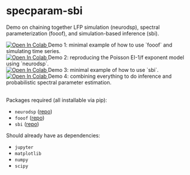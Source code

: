 # specparam-sbi
Demo on chaining together LFP simulation (neurodsp), spectral parameterization (fooof), and simulation-based inference (sbi).


<a target="_blank" href="https://colab.research.google.com/github/rdgao/specparam-sbi/blob/main/demo_notebooks/1-fooof_ndsp_demo.ipynb">
  <img src="https://colab.research.google.com/assets/colab-badge.svg" alt="Open In Colab"/>
</a> 
Demo 1: minimal example of how to use `fooof` and simulating time series. 
<br>

<a target="_blank" href="https://colab.research.google.com/github/rdgao/specparam-sbi/blob/main/demo_notebooks/2-EI.ipynb">
  <img src="https://colab.research.google.com/assets/colab-badge.svg" alt="Open In Colab"/>
</a> 
Demo 2: reproducing the Poisson EI-1/f exponent model using `neurodsp`.
<br>

<a target="_blank" href="https://colab.research.google.com/github/rdgao/specparam-sbi/blob/main/demo_notebooks/3-sbi_demo.ipynb">
  <img src="https://colab.research.google.com/assets/colab-badge.svg" alt="Open In Colab"/>
</a> 
Demo 3: minimal example of how to use `sbi`.
<br>

<a target="_blank" href="https://colab.research.google.com/github/rdgao/specparam-sbi/blob/main/demo_notebooks/4-EI_tau_inference.ipynb">
  <img src="https://colab.research.google.com/assets/colab-badge.svg" alt="Open In Colab"/>
</a> 
Demo 4: combining everything to do inference and probabilistic spectral parameter estimation.
<br>
<br>

Packages required (all installable via pip):
- `neurodsp` ([repo](https://github.com/neurodsp-tools/neurodsp))
- `fooof` ([repo](https://github.com/fooof-tools/fooof))
- `sbi` ([repo](https://github.com/mackelab/sbi))
  
Should already have as dependencies:
- `jupyter`
- `matplotlib`
- `numpy`
- `scipy`
